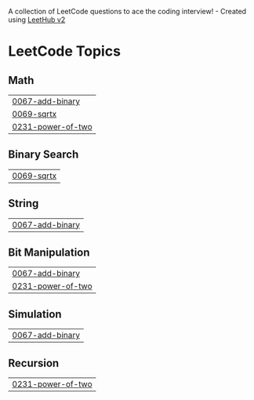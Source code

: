 A collection of LeetCode questions to ace the coding interview! - Created using [LeetHub v2](https://github.com/arunbhardwaj/LeetHub-2.0)
<!---LeetCode Topics Start-->
# LeetCode Topics
## Math
|  |
| ------- |
| [0067-add-binary](https://github.com/Viveksahoo-svg/DSA/tree/master/0067-add-binary) |
| [0069-sqrtx](https://github.com/Viveksahoo-svg/DSA/tree/master/0069-sqrtx) |
| [0231-power-of-two](https://github.com/Viveksahoo-svg/DSA/tree/master/0231-power-of-two) |
## Binary Search
|  |
| ------- |
| [0069-sqrtx](https://github.com/Viveksahoo-svg/DSA/tree/master/0069-sqrtx) |
## String
|  |
| ------- |
| [0067-add-binary](https://github.com/Viveksahoo-svg/DSA/tree/master/0067-add-binary) |
## Bit Manipulation
|  |
| ------- |
| [0067-add-binary](https://github.com/Viveksahoo-svg/DSA/tree/master/0067-add-binary) |
| [0231-power-of-two](https://github.com/Viveksahoo-svg/DSA/tree/master/0231-power-of-two) |
## Simulation
|  |
| ------- |
| [0067-add-binary](https://github.com/Viveksahoo-svg/DSA/tree/master/0067-add-binary) |
## Recursion
|  |
| ------- |
| [0231-power-of-two](https://github.com/Viveksahoo-svg/DSA/tree/master/0231-power-of-two) |
<!---LeetCode Topics End-->